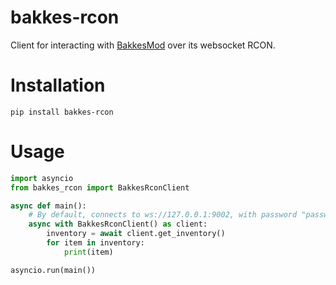 # bakkes-rcon

Client for interacting with [BakkesMod](https://bakkesmod.com/) over its websocket RCON.


# Installation

```shell
pip install bakkes-rcon
```


# Usage

```python
import asyncio
from bakkes_rcon import BakkesRconClient

async def main():
    # By default, connects to ws://127.0.0.1:9002, with password "password"
    async with BakkesRconClient() as client:
        inventory = await client.get_inventory()
        for item in inventory:
            print(item)

asyncio.run(main())
```
